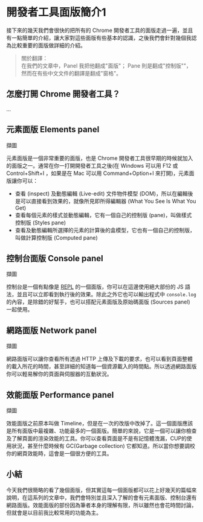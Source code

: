 # 開發者工具面版簡介1

接下來的幾天我們會很快的把所有的 Chrome 開發者工具的面版走過一遍，並且有一點簡單的介紹，讓大家對這些面版有些基本的認識，之後我們會針對幾個我認為比較重要的面版做詳細的介紹。

> 關於翻譯：  
> 在我們的文章中，Panel 我把他翻成"面版"； Pane 則是翻成"控制版""，然而在有些中文文件的翻譯是翻成"窗格"。

## 怎麼打開 Chrome 開發者工具？
...


## 元素面版 Elements panel

擷圖

元素面版是一個非常重要的面版，也是 Chrome 開發者工具很早期的時候就加入的面版之一。通常在你一打開開發者工具之後(在 Windows 可以用 F12 或 Control+Shift+I ，如果是在 Mac 可以用 Command+Option+I 來打開)，元素面版讓你可以：

- 查看 (inspect) 及動態編輯 (Live-edit) 文件物件模型 (DOM)，所以在編輯後是可以直接看到效果的，就像所見即所得編輯器 (What You See Is What You Get)
- 查看每個元素的樣式並動態編輯，它有一個自己的控制版 (pane)，叫做樣式控制版 (Styles pane)
- 查看及動態編輯所選擇的元素的計算後的盒模型，它也有一個自己的控制版，叫做計算控制版 (Computed pane)


## 控制台面版 Console panel

擷圖

控制台是一個有點像是 [REPL](https://zh.wikipedia.org/wiki/%E8%AF%BB%E5%8F%96%EF%B9%A3%E6%B1%82%E5%80%BC%EF%B9%A3%E8%BE%93%E5%87%BA%E5%BE%AA%E7%8E%AF) 的一個面版，你可以在這邊使用絕大部份的 JS 語法，並且可以立即看到執行後的效果。除此之外它也可以輸出程式中 `console.log` 的內容，是除錯的好幫手，也可以搭配元素面版及原始碼面版 (Sources panel) 一起使用。

## 網路面版 Network panel
擷圖

網路面版可以讓你查看所有透過 HTTP 上傳及下載的要求，也可以看到頁面整體的載入所花的時間，甚至詳細的知道每一個資源載入的時間點。所以透過網路面版你可以輕易解你的頁面與伺服器的互動狀況。


## 效能面版 Performance panel
擷圖

效能面版之前原本叫做 Timeline，但是在一次的改版中改掉了。這一個面版應該是所有面版中最複雜、功能最多的一個面版。簡單的來說，它是一個可以讓你檢查及了解頁面的渲染效能的工具。你可以查看頁面是不是有記憶體洩漏，CUP的使用狀況，甚至什麼時候有 GC(Garbage collection) 它都知道。所以當你想要調校你的網頁效能時，這會是一個很方便的工具。


## 小結
今天我們很簡略的看了幾個面版，但其實這每一個面版都可以花上好幾天的篇幅來說明，在這系列的文章中，我們會特別並且深入了解的會有元素面版、控制台還有網路面版。效能面版的部份因為筆者本身的理解有限，所以雖然也會花時間討論，但就會是以目前我比較常用的功能為主。
